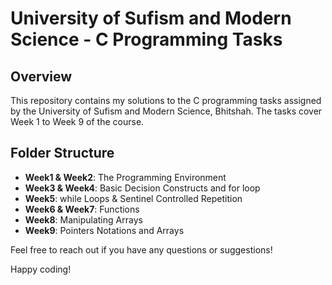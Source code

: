 # University of Sufism and Modern Science - C Programming Tasks

## Overview
This repository contains my solutions to the C programming tasks assigned by the University of Sufism and Modern Science, Bhitshah. The tasks cover Week 1 to Week 9 of the course.

## Folder Structure
- **Week1 & Week2**: The Programming Environment
- **Week3 & Week4**: Basic Decision Constructs and for loop
- **Week5**: while Loops & Sentinel Controlled Repetition
- **Week6 & Week7**: Functions
- **Week8**: Manipulating Arrays
- **Week9**: Pointers Notations and Arrays

Feel free to reach out if you have any questions or suggestions!

Happy coding!
